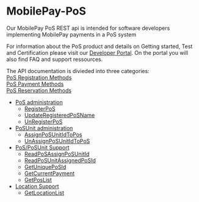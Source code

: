 # MobilePay-PoS
Our MobilePay PoS REST api  is intended for software developers implementing MobilePay payments in a PoS system

For information about the PoS product and details on Getting started, Test and Certification please visit our 
<a href="https://developer.mobilepay.dk/products/pos/">Developer Portal</a>. On the portal you will also find FAQ and support ressources.

The API documentation is divieded into three categories: <br>
<a href="PoS_Registration_Methods">PoS Registration Methods</a><br>
<a href="PoS_Payment_Methods">PoS Payment Methods</a><br>
<a href="PoS_Reservation_Methods">PoS Reservation Methods</a><br>

<!-- TOC depthFrom:1 depthTo:6 withLinks:1 updateOnSave:1 orderedList:0 -->
- [PoS administration](#PoS_Registration_Methods/RegisterPoS)
    - [RegisterPoS](#RegisterPoS)
    - [UpdateRegisteredPoSName](#UpdateRegisteredPoSName)
    - [UnRegisterPoS](#UnRegisterPoS)
- [PoSUnit administration](#AssignPoSUnitIdToPos)
    - [AssignPoSUnitIdToPos](#AssignPoSUnitIdToPos)
    - [UnAssignPoSUnitIdToPoS](#UnAssignPoSUnitIdToPoS)
- [PoS/PoSUnit Support](#ReadPoSAssignPoSUnitId)
    - [ReadPoSAssignPoSUnitId](#ReadPoSAssignPoSUnitId)
    - [ReadPoSUnitAssignedPoSId](#ReadPoSUnitAssignedPoSId)
    - [GetUniquePoSId](#GetUniquePoSId)
    - [GetCurrentPayment](#GetCurrentPayment)
    - [GetPosList](#GetPosList)
- [Location Support](#ReadPoSAssignPoSUnitId)
    - [GetLocationList](#GetLocationList)
<!-- /TOC -->
